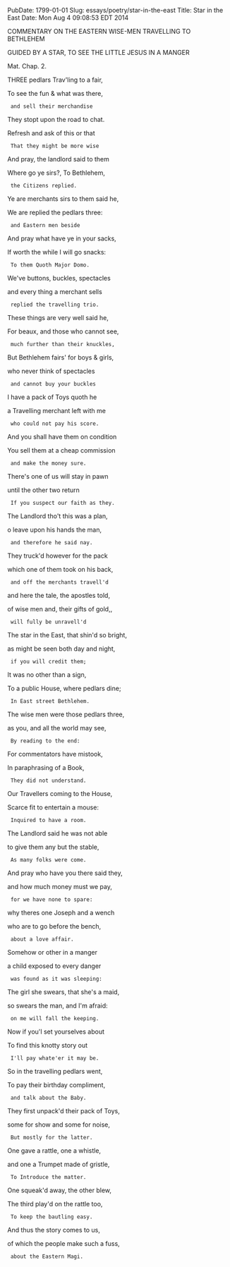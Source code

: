 PubDate: 1799-01-01
Slug: essays/poetry/star-in-the-east
Title: Star in the East
Date: Mon Aug  4 09:08:53 EDT 2014

   COMMENTARY ON THE EASTERN WISE-MEN TRAVELLING TO BETHLEHEM

   GUIDED BY A STAR, TO SEE THE LITTLE JESUS IN A MANGER



   Mat. Chap. 2.



   THREE pedlars Trav'ling to a fair,

   To see the fun & what was there,

     and sell their merchandise

   They stopt upon the road to chat.

   Refresh and ask of this or that

     That they might be more wise



   And pray, the landlord said to them

   Where go ye sirs?, To Bethlehem,

     the Citizens replied.

   Ye are merchants sirs to them said he,

   We are replied the pedlars three:

     and Eastern men beside



   And pray what have ye in your sacks,

   If worth the while I will go snacks:

     To them Quoth Major Domo. 

   We've buttons, buckles, spectacles

   and every thing a merchant sells

     replied the travelling trio.



   These things are very well said he,

   For beaux, and those who cannot see,

     much further than their knuckles,

   But Bethlehem fairs' for boys & girls,

   who never think of spectacles

     and cannot buy your buckles



   I have a pack of Toys quoth he

   a Travelling merchant left with me

     who could not pay his score.

   And you shall have them on condition

   You sell them at a cheap commission

     and make the money sure.



   There's one of us will stay in pawn

   until the other two return

     If you suspect our faith as they.

   The Landlord tho't this was a plan,

   o leave upon his hands the man,

     and therefore he said nay.



   They truck'd however for the pack

   which one of them took on his back,

     and off the merchants travell'd

   and here the tale, the apostles told,

   of wise men and, their gifts of gold,,

     will fully be unravell'd



   The star in the East, that shin'd so bright,

   as might be seen both day and night,

     if you will credit them;

   It was no other than a sign,

   To a public House, where pedlars dine;

     In East street Bethlehem.



   The wise men were those pedlars three,

   as you, and all the world may see,

     By reading to the end:

   For commentators have mistook,

   In paraphrasing of a Book,

     They did not understand.



   Our Travellers coming to the House,

   Scarce fit to entertain a mouse:

     Inquired to have a room.

   The Landlord said he was not able

   to give them any but the stable,

     As many folks were come.



   And pray who have you there said they,

   and how much money must we pay,

     for we have none to spare:

   why theres one Joseph and a wench

   who are to go before the bench,

     about a love affair.



   Somehow or other in a manger

   a child exposed to every danger

     was found as it was sleeping:

   The girl she swears, that she's a maid,

   so swears the man, and I'm afraid:

     on me will fall the keeping.



   Now if you'l set yourselves about

   To find this knotty story out

     I'll pay whate'er it may be.

   So in the travelling pedlars went,

   To pay their birthday compliment,

     and talk about the Baby.



   They first unpack'd their pack of Toys,

   some for show and some for noise,

     But mostly for the latter.

   One gave a rattle, one a whistle,

   and one a Trumpet made of gristle,

     To Introduce the matter.



   One squeak'd away, the other blew,

   The third play'd on the rattle too,

     To keep the bautling easy.

   And thus the story comes to us,

   of which the people make such a fuss,

     about the Eastern Magi.


